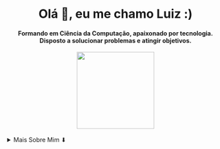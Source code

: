 <h1 align="center">Olá 👋, eu me chamo Luiz :)</h1>

<h4 align="center">Formando em Ciência da Computação, apaixonado por tecnologia. Disposto a solucionar problemas e atingir objetivos.</h4>

<div align="center">
  <img height="180em" src="https://github-readme-stats.vercel.app/api?username=lgpgomes&show_icons=true&theme=github_dark&include_all_commits=true&count_private=true"/>
</div>

<br/>

<details>
  <summary>Mais Sobre Mim ⬇</summary>
  </br>
  <p>
      Sou um pouco introvertido e quieto, mas tenho um bom-humor. Estou disposto a aprender cada vez mais e a resolver problemas.
  </p>
    <ul>
        <li>🎓 Formando em Ciência da Computação - UESC</li>
        <li>💼 Veja meu Currículo no <a href="https://www.linkedin.com/in/lgpgomes/">LinkedIn</a></li>
    </ul>
</details>
